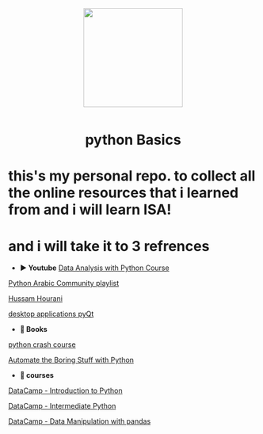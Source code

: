 <p align="center">
<img src= "https://upload.wikimedia.org/wikipedia/commons/thumb/c/c3/Python-logo-notext.svg/1869px-Python-logo-notext.svg.png" align= "center" width = "200px" style="margin:10px;">
</p>
  <h1 align = "center">python Basics</h1>

# this's my personal repo. to collect all the online resources that i learned from and i will learn ISA!
# and i will take it to 3 refrences 

- **▶️ Youtube**
[Data Analysis with Python Course](https://www.youtube.com/playlist?list=PLWKjhJtqVAblvI1i46ScbKV2jH1gdL7VQ)

[Python Arabic Community playlist](https://www.youtube.com/playlist?list=PLUQDw_ve-LUAKfUt9BbYuva4Ix0kz8Yqz)

[Hussam Hourani](https://www.youtube.com/playlist?list=PLYW0LRZ3ePo7ZCXH2VFAVlTZ_b6LJeOPB)

[desktop applications pyQt](https://www.youtube.com/playlist?list=PLtGOJcWqvbqcpzGeMPJXvw7pomKePcfi-)



- **📗 Books**

[python crash course](https://nostarch.com/python-crash-course-3rd-edition)

[Automate the Boring Stuff with Python](https://automatetheboringstuff.com/)

- **📀 courses**

[DataCamp - Introduction to Python ](https://app.datacamp.com/learn/courses/intro-to-python-for-data-science)

[DataCamp - Intermediate Python](https://app.datacamp.com/learn/courses/intermediate-python)

[DataCamp - Data Manipulation with pandas](https://app.datacamp.com/learn/courses/data-manipulation-with-pandas)
